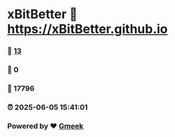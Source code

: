 # xBitBetter :link: https://xBitBetter.github.io 
### :page_facing_up: [13](https://xBitBetter.github.io/tag.html) 
### :speech_balloon: 0 
### :hibiscus: 17796 
### :alarm_clock: 2025-06-05 15:41:01 
### Powered by :heart: [Gmeek](https://github.com/Meekdai/Gmeek)
